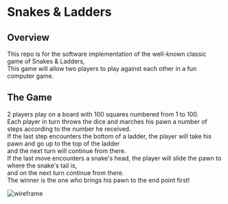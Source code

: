 # Snakes & Ladders

## Overview
This repo is for the software implementation of the well-known classic game of Snakes & Ladders,  
This game will allow two players to play against each other in a fun computer game.

## The Game
2 players play on a board with 100 squares numbered from 1 to 100.   
Each player in turn throws the dice and marches his pawn a number of steps according to the 
number he received.  
If the last step encounters the bottom of a ladder, the player will take his pawn and 
go up to the top of the ladder   
and the next turn will continue from there.   
If the last move encounters a snake's head, the player will slide the pawn to where 
the snake's tail is,   
and on the next turn continue from there.   
The winner is the one who brings his pawn to the end point first! 


![wireframe](https://user-images.githubusercontent.com/86372014/236340571-700eeee6-1fed-44a0-b050-b8a449f28281.PNG)
